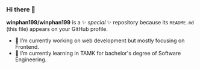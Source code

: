 ### Hi there 👋
**winphan199/winphan199** is a ✨ _special_ ✨ repository because its `README.md` (this file) appears on your GitHub profile.

- 🔭 I’m currently working on web development but mostly focusing on Frontend.
- 🌱 I’m currently learning in TAMK for bachelor's degree of Software Engineering.

<!--
**winphan199/winphan199** is a ✨ _special_ ✨ repository because its `README.md` (this file) appears on your GitHub profile.

- 🔭 I’m currently working on web development but mostly focusing on Frontend.
- 🌱 I’m currently learning in TAMK for bachelor's degree of Software Engineering.
- ⚡ Fun fact: I mainly work with Frontend but sometimes Backend to serve some specific work.
-->
